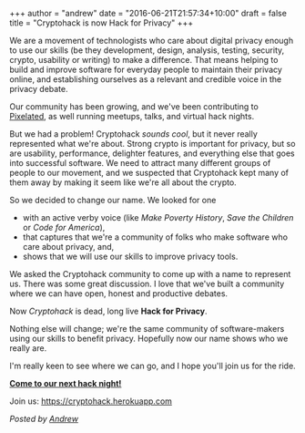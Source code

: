 +++
author = "andrew"
date = "2016-06-21T21:57:34+10:00"
draft = false
title = "Cryptohack is now Hack for Privacy"
+++

We are a movement of technologists who care about digital privacy enough to use our skills (be they development, design, analysis, testing, security, crypto, usability or writing) to make a difference. That means helping to build and improve software for everyday people to maintain their privacy online, and establishing ourselves as a relevant and credible voice in the privacy debate.

Our community has been growing, and we've been contributing to [Pixelated](https://pixelated-project.org), as well running meetups, talks, and virtual hack nights.

But we had a problem! Cryptohack _sounds cool_, but it never really represented what we're about. Strong crypto is important for privacy, but so are usability, performance, delighter features, and everything else that goes into successful software. We need to attract many different groups of people to our movement, and we suspected that Cryptohack kept many of them away by making it seem like we're all about the crypto.

So we decided to change our name. We looked for one

* with an active verby voice (like _Make Poverty History_, _Save the Children_ or _Code for America_),
* that captures that we're a community of folks who make software who care about privacy, and,
* shows that we will use our skills to improve privacy tools.

We asked the Cryptohack community to come up with a name to represent us. There was some great discussion. I love that we've built a community where we can have open, honest and productive debates.

Now _Cryptohack_ is dead, long live **Hack for Privacy**.

Nothing else will change; we're the same community of software-makers using our skills to benefit privacy. Hopefully now our name shows who we really are.

I'm really keen to see where we can go, and I hope you'll join us for the ride.

<p class="center">
<a class="button" href="http://www.meetup.com/cryptohack/events/231390595/"><strong>Come to our next hack night!</strong></a>
</p>

Join us: https://cryptohack.herokuapp.com

*Posted by [Andrew](https://twitter.com/whereismytaco)*
